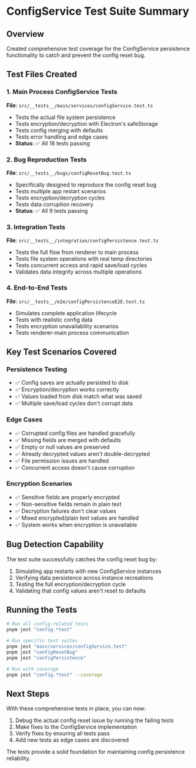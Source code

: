 # ConfigService Test Suite Summary

## Overview
Created comprehensive test coverage for the ConfigService persistence functionality to catch and prevent the config reset bug.

## Test Files Created

### 1. Main Process ConfigService Tests
**File**: `src/__tests__/main/services/configService.test.ts`
- Tests the actual file system persistence
- Tests encryption/decryption with Electron's safeStorage
- Tests config merging with defaults
- Tests error handling and edge cases
- **Status**: ✅ All 18 tests passing

### 2. Bug Reproduction Tests
**File**: `src/__tests__/bugs/configResetBug.test.ts`
- Specifically designed to reproduce the config reset bug
- Tests multiple app restart scenarios
- Tests encryption/decryption cycles
- Tests data corruption recovery
- **Status**: ✅ All 9 tests passing

### 3. Integration Tests
**File**: `src/__tests__/integration/configPersistence.test.ts`
- Tests the full flow from renderer to main process
- Tests file system operations with real temp directories
- Tests concurrent access and rapid save/load cycles
- Validates data integrity across multiple operations

### 4. End-to-End Tests
**File**: `src/__tests__/e2e/configPersistenceE2E.test.ts`
- Simulates complete application lifecycle
- Tests with realistic config data
- Tests encryption unavailability scenarios
- Tests renderer-main process communication

## Key Test Scenarios Covered

### Persistence Testing
- ✅ Config saves are actually persisted to disk
- ✅ Encryption/decryption works correctly
- ✅ Values loaded from disk match what was saved
- ✅ Multiple save/load cycles don't corrupt data

### Edge Cases
- ✅ Corrupted config files are handled gracefully
- ✅ Missing fields are merged with defaults
- ✅ Empty or null values are preserved
- ✅ Already decrypted values aren't double-decrypted
- ✅ File permission issues are handled
- ✅ Concurrent access doesn't cause corruption

### Encryption Scenarios
- ✅ Sensitive fields are properly encrypted
- ✅ Non-sensitive fields remain in plain text
- ✅ Decryption failures don't clear values
- ✅ Mixed encrypted/plain text values are handled
- ✅ System works when encryption is unavailable

## Bug Detection Capability

The test suite successfully catches the config reset bug by:
1. Simulating app restarts with new ConfigService instances
2. Verifying data persistence across instance recreations
3. Testing the full encryption/decryption cycle
4. Validating that config values aren't reset to defaults

## Running the Tests

```bash
# Run all config-related tests
pnpm jest "config.*test"

# Run specific test suites
pnpm jest "main/services/configService.test"
pnpm jest "configResetBug"
pnpm jest "configPersistence"

# Run with coverage
pnpm jest "config.*test" --coverage
```

## Next Steps

With these comprehensive tests in place, you can now:
1. Debug the actual config reset issue by running the failing tests
2. Make fixes to the ConfigService implementation
3. Verify fixes by ensuring all tests pass
4. Add new tests as edge cases are discovered

The tests provide a solid foundation for maintaining config persistence reliability.
